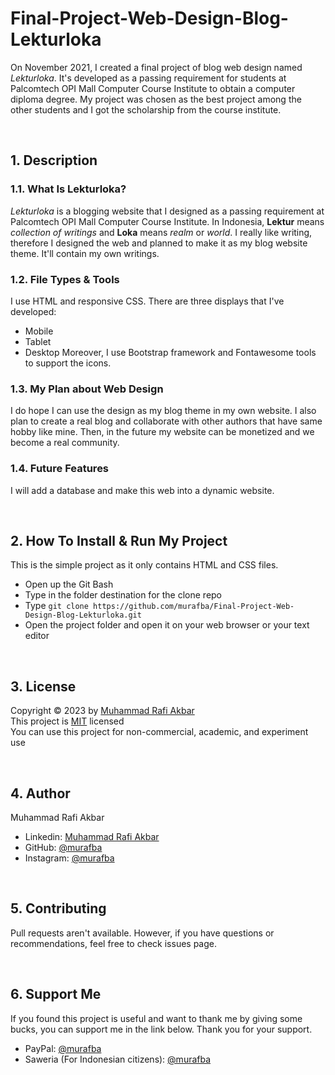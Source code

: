 # Final-Project-Web-Design-Blog-Lekturloka
On November 2021, I created a final project of blog web design named _Lekturloka_. It's developed as a passing requirement for students at Palcomtech OPI Mall Computer Course Institute to obtain a computer diploma degree. My project was chosen as the best project among the other students and I got the scholarship from the course institute.

<br>

## 1. Description
### 1.1. What Is Lekturloka?
*Lekturloka* is a blogging website that I designed as a passing requirement at Palcomtech OPI Mall Computer Course Institute. In Indonesia, **Lektur** means *collection of writings* and **Loka** means *realm* or *world*. I really like writing, therefore I designed the web and planned to make it as my blog website theme. It'll contain my own writings.

### 1.2. File Types & Tools
I use HTML and responsive CSS. There are three displays that I've developed:
- Mobile
- Tablet
- Desktop
Moreover, I use Bootstrap framework and Fontawesome tools to support the icons.

### 1.3. My Plan about Web Design 
I do hope I can use the design as my blog theme in my own website. I also plan to create a real blog and collaborate with other authors that have same hobby like mine. Then, in the future my website can be monetized and we become a real community.

### 1.4. Future Features
I will add a database and make this web into a dynamic website.

<br>

## 2. How To Install & Run My Project
This is the simple project as it only contains HTML and CSS files.
- Open up the Git Bash
- Type in the folder destination for the clone repo
- Type `git clone https://github.com/murafba/Final-Project-Web-Design-Blog-Lekturloka.git`
- Open the project folder and open it on your web browser or your text editor

<br>

## 3. License
Copyright &copy; 2023 by [Muhammad Rafi Akbar](https://github.com/murafba)<br>
This project is [MIT](https://github.com/murafba/Final-Project-Web-Design-Blog-Lekturloka/blob/main/LICENSE) licensed<br>
You can use this project for non-commercial, academic, and experiment use

<br>

## 4. Author
Muhammad Rafi Akbar
- Linkedin: [Muhammad Rafi Akbar](https://linkedin.com/in/murafba)
- GitHub: [@murafba](https://github.com/murafba)
- Instagram: [@murafba](https://instagram.com/murafba)

<br>

## 5. Contributing
Pull requests aren't available. However, if you have questions or recommendations, feel free to check issues page.

<br>

## 6. Support Me
If you found this project is useful and want to thank me by giving some bucks, you can support me in the link below. Thank you for your support.
- PayPal: [@murafba](https://paypal.me/murafba)
- Saweria (For Indonesian citizens): [@murafba](https://saweria.co/murafba)
